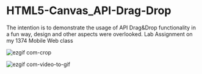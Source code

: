 # HTML5-Canvas_API-Drag-Drop
 The intention is to demonstrate the usage of API Drag&amp;Drop functionality in a fun way, design and other aspects were overlooked. Lab Assignment on my 1374 Mobile Web class


![ezgif com-crop](https://user-images.githubusercontent.com/33585326/46019499-cad4a000-c0a1-11e8-85ef-72e827cb061e.gif)


![ezgif com-video-to-gif](https://user-images.githubusercontent.com/33585326/46021436-4afd0480-c0a6-11e8-9245-eee66217f7b9.gif)
